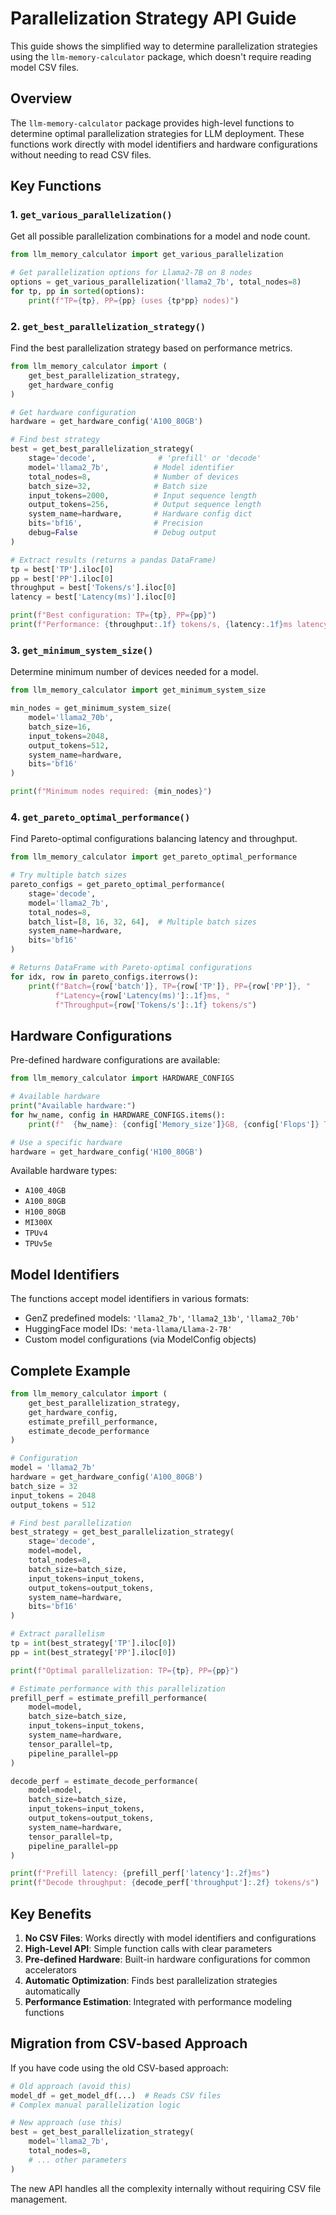# Parallelization Strategy API Guide

This guide shows the simplified way to determine parallelization strategies using the `llm-memory-calculator` package, which doesn't require reading model CSV files.

## Overview

The `llm-memory-calculator` package provides high-level functions to determine optimal parallelization strategies for LLM deployment. These functions work directly with model identifiers and hardware configurations without needing to read CSV files.

## Key Functions

### 1. `get_various_parallelization()`
Get all possible parallelization combinations for a model and node count.

```python
from llm_memory_calculator import get_various_parallelization

# Get parallelization options for Llama2-7B on 8 nodes
options = get_various_parallelization('llama2_7b', total_nodes=8)
for tp, pp in sorted(options):
    print(f"TP={tp}, PP={pp} (uses {tp*pp} nodes)")
```

### 2. `get_best_parallelization_strategy()`
Find the best parallelization strategy based on performance metrics.

```python
from llm_memory_calculator import (
    get_best_parallelization_strategy,
    get_hardware_config
)

# Get hardware configuration
hardware = get_hardware_config('A100_80GB')

# Find best strategy
best = get_best_parallelization_strategy(
    stage='decode',              # 'prefill' or 'decode'
    model='llama2_7b',          # Model identifier
    total_nodes=8,              # Number of devices
    batch_size=32,              # Batch size
    input_tokens=2000,          # Input sequence length
    output_tokens=256,          # Output sequence length
    system_name=hardware,       # Hardware config dict
    bits='bf16',                # Precision
    debug=False                 # Debug output
)

# Extract results (returns a pandas DataFrame)
tp = best['TP'].iloc[0]
pp = best['PP'].iloc[0]
throughput = best['Tokens/s'].iloc[0]
latency = best['Latency(ms)'].iloc[0]

print(f"Best configuration: TP={tp}, PP={pp}")
print(f"Performance: {throughput:.1f} tokens/s, {latency:.1f}ms latency")
```

### 3. `get_minimum_system_size()`
Determine minimum number of devices needed for a model.

```python
from llm_memory_calculator import get_minimum_system_size

min_nodes = get_minimum_system_size(
    model='llama2_70b',
    batch_size=16,
    input_tokens=2048,
    output_tokens=512,
    system_name=hardware,
    bits='bf16'
)

print(f"Minimum nodes required: {min_nodes}")
```

### 4. `get_pareto_optimal_performance()`
Find Pareto-optimal configurations balancing latency and throughput.

```python
from llm_memory_calculator import get_pareto_optimal_performance

# Try multiple batch sizes
pareto_configs = get_pareto_optimal_performance(
    stage='decode',
    model='llama2_7b',
    total_nodes=8,
    batch_list=[8, 16, 32, 64],  # Multiple batch sizes
    system_name=hardware,
    bits='bf16'
)

# Returns DataFrame with Pareto-optimal configurations
for idx, row in pareto_configs.iterrows():
    print(f"Batch={row['batch']}, TP={row['TP']}, PP={row['PP']}, "
          f"Latency={row['Latency(ms)']:.1f}ms, "
          f"Throughput={row['Tokens/s']:.1f} tokens/s")
```

## Hardware Configurations

Pre-defined hardware configurations are available:

```python
from llm_memory_calculator import HARDWARE_CONFIGS

# Available hardware
print("Available hardware:")
for hw_name, config in HARDWARE_CONFIGS.items():
    print(f"  {hw_name}: {config['Memory_size']}GB, {config['Flops']} TFLOPS")

# Use a specific hardware
hardware = get_hardware_config('H100_80GB')
```

Available hardware types:
- `A100_40GB`
- `A100_80GB`
- `H100_80GB`
- `MI300X`
- `TPUv4`
- `TPUv5e`

## Model Identifiers

The functions accept model identifiers in various formats:
- GenZ predefined models: `'llama2_7b'`, `'llama2_13b'`, `'llama2_70b'`
- HuggingFace model IDs: `'meta-llama/Llama-2-7B'`
- Custom model configurations (via ModelConfig objects)

## Complete Example

```python
from llm_memory_calculator import (
    get_best_parallelization_strategy,
    get_hardware_config,
    estimate_prefill_performance,
    estimate_decode_performance
)

# Configuration
model = 'llama2_7b'
hardware = get_hardware_config('A100_80GB')
batch_size = 32
input_tokens = 2048
output_tokens = 512

# Find best parallelization
best_strategy = get_best_parallelization_strategy(
    stage='decode',
    model=model,
    total_nodes=8,
    batch_size=batch_size,
    input_tokens=input_tokens,
    output_tokens=output_tokens,
    system_name=hardware,
    bits='bf16'
)

# Extract parallelism
tp = int(best_strategy['TP'].iloc[0])
pp = int(best_strategy['PP'].iloc[0])

print(f"Optimal parallelization: TP={tp}, PP={pp}")

# Estimate performance with this parallelization
prefill_perf = estimate_prefill_performance(
    model=model,
    batch_size=batch_size,
    input_tokens=input_tokens,
    system_name=hardware,
    tensor_parallel=tp,
    pipeline_parallel=pp
)

decode_perf = estimate_decode_performance(
    model=model,
    batch_size=batch_size,
    input_tokens=input_tokens,
    output_tokens=output_tokens,
    system_name=hardware,
    tensor_parallel=tp,
    pipeline_parallel=pp
)

print(f"Prefill latency: {prefill_perf['latency']:.2f}ms")
print(f"Decode throughput: {decode_perf['throughput']:.2f} tokens/s")
```

## Key Benefits

1. **No CSV Files**: Works directly with model identifiers and configurations
2. **High-Level API**: Simple function calls with clear parameters
3. **Pre-defined Hardware**: Built-in hardware configurations for common accelerators
4. **Automatic Optimization**: Finds best parallelization strategies automatically
5. **Performance Estimation**: Integrated with performance modeling functions

## Migration from CSV-based Approach

If you have code using the old CSV-based approach:

```python
# Old approach (avoid this)
model_df = get_model_df(...)  # Reads CSV files
# Complex manual parallelization logic

# New approach (use this)
best = get_best_parallelization_strategy(
    model='llama2_7b',
    total_nodes=8,
    # ... other parameters
)
```

The new API handles all the complexity internally without requiring CSV file management.